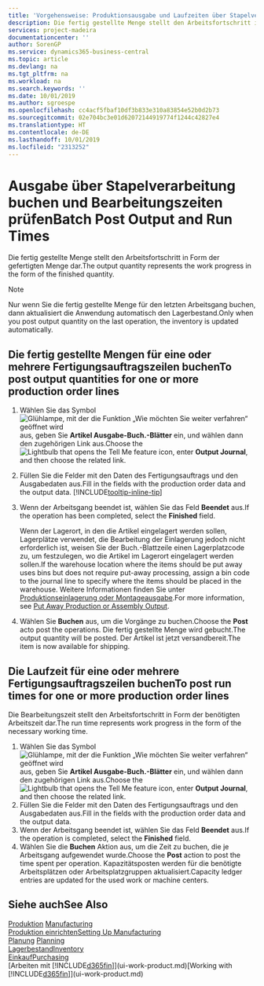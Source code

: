 ```yaml
---
title: 'Vorgehensweise: Produktionsausgabe und Laufzeiten über Stapelverarbeitung buchen| Microsoft Docs'
description: Die fertig gestellte Menge stellt den Arbeitsfortschritt in Form der gefertigten Menge dar.
services: project-madeira
documentationcenter: ''
author: SorenGP
ms.service: dynamics365-business-central
ms.topic: article
ms.devlang: na
ms.tgt_pltfrm: na
ms.workload: na
ms.search.keywords: ''
ms.date: 10/01/2019
ms.author: sgroespe
ms.openlocfilehash: cc4acf5fbaf10df3b833e310a83854e52b0d2b73
ms.sourcegitcommit: 02e704bc3e01d62072144919774f1244c42827e4
ms.translationtype: HT
ms.contentlocale: de-DE
ms.lasthandoff: 10/01/2019
ms.locfileid: "2313252"
---
```

# <a name="batch-post-output-and-run-times"></a><span data-ttu-id="b05c6-103">Ausgabe über Stapelverarbeitung buchen und Bearbeitungszeiten prüfen</span><span class="sxs-lookup"><span data-stu-id="b05c6-103">Batch Post Output and Run Times</span></span>
<span data-ttu-id="b05c6-104">Die fertig gestellte Menge stellt den Arbeitsfortschritt in Form der gefertigten Menge dar.</span><span class="sxs-lookup"><span data-stu-id="b05c6-104">The output quantity represents the work progress in the form of the finished quantity.</span></span>  

> [!NOTE]
> <span data-ttu-id="b05c6-105">Nur wenn Sie die fertig gestellte Menge für den letzten Arbeitsgang buchen, dann aktualisiert die Anwendung automatisch den Lagerbestand.</span><span class="sxs-lookup"><span data-stu-id="b05c6-105">Only when you post output quantity on the last operation, the inventory is updated automatically.</span></span>  

## <a name="to-post-output-quantities-for-one-or-more-production-order-lines"></a><span data-ttu-id="b05c6-106">Die fertig gestellte Mengen für eine oder mehrere Fertigungsauftragszeilen buchen</span><span class="sxs-lookup"><span data-stu-id="b05c6-106">To post output quantities for one or more production order lines</span></span>
1. <span data-ttu-id="b05c6-107">Wählen Sie das Symbol ![Glühlampe, mit der die Funktion „Wie möchten Sie weiter verfahren“ geöffnet wird](media/ui-search/search_small.png "Wie möchten Sie weiter verfahren?") aus, geben Sie **Artikel Ausgabe-Buch.-Blätter** ein, und wählen dann den zugehörigen Link aus.</span><span class="sxs-lookup"><span data-stu-id="b05c6-107">Choose the ![Lightbulb that opens the Tell Me feature](media/ui-search/search_small.png "Tell me what you want to do") icon, enter **Output Journal**, and then choose the related link.</span></span>  
2. <span data-ttu-id="b05c6-108">Füllen Sie die Felder mit den Daten des Fertigungsauftrags und den Ausgabedaten aus.</span><span class="sxs-lookup"><span data-stu-id="b05c6-108">Fill in the fields with the production order data and the output data.</span></span> [!INCLUDE[tooltip-inline-tip](includes/tooltip-inline-tip_md.md)]
3. <span data-ttu-id="b05c6-109">Wenn der Arbeitsgang beendet ist, wählen Sie das Feld **Beendet** aus.</span><span class="sxs-lookup"><span data-stu-id="b05c6-109">If the operation has been completed, select the **Finished** field.</span></span>  

    <span data-ttu-id="b05c6-110">Wenn der Lagerort, in den die Artikel eingelagert werden sollen, Lagerplätze verwendet, die Bearbeitung der Einlagerung jedoch nicht erforderlich ist,  weisen Sie der Buch.-Blattzeile einen Lagerplatzcode zu, um festzulegen, wo die Artikel im Lagerort eingelagert werden sollen.</span><span class="sxs-lookup"><span data-stu-id="b05c6-110">If the warehouse location where the items should be put away uses bins but does not require put-away processing,  assign a bin code to the journal line to specify where the items should be placed in the warehouse.</span></span> <span data-ttu-id="b05c6-111">Weitere Informationen finden Sie unter [Produktionseinlagerung oder Montageausgabe](warehouse-how-to-put-away-production-output.md).</span><span class="sxs-lookup"><span data-stu-id="b05c6-111">For more information, see [Put Away Production or Assembly Output](warehouse-how-to-put-away-production-output.md).</span></span>  

4. <span data-ttu-id="b05c6-112">Wählen Sie **Buchen** aus, um die Vorgänge zu buchen.</span><span class="sxs-lookup"><span data-stu-id="b05c6-112">Choose the **Post** acto post the operations.</span></span> <span data-ttu-id="b05c6-113">Die fertig gestellte Menge wird gebucht.</span><span class="sxs-lookup"><span data-stu-id="b05c6-113">The output quantity will be posted.</span></span> <span data-ttu-id="b05c6-114">Der Artikel ist jetzt versandbereit.</span><span class="sxs-lookup"><span data-stu-id="b05c6-114">The item is now available for shipping.</span></span>  

## <a name="to-post-run-times-for-one-or-more-production-order-lines"></a><span data-ttu-id="b05c6-115">Die Laufzeit für eine oder mehrere Fertigungsauftragszeilen buchen</span><span class="sxs-lookup"><span data-stu-id="b05c6-115">To post run times for one or more production order lines</span></span>
<span data-ttu-id="b05c6-116">Die Bearbeitungszeit stellt den Arbeitsfortschritt in Form der benötigten Arbeitszeit dar.</span><span class="sxs-lookup"><span data-stu-id="b05c6-116">The run time represents work progress in the form of the necessary working time.</span></span>    

1.  <span data-ttu-id="b05c6-117">Wählen Sie das Symbol ![Glühlampe, mit der die Funktion „Wie möchten Sie weiter verfahren“ geöffnet wird](media/ui-search/search_small.png "Wie möchten Sie weiter verfahren?") aus, geben Sie **Artikel Ausgabe-Buch.-Blätter** ein, und wählen dann den zugehörigen Link aus.</span><span class="sxs-lookup"><span data-stu-id="b05c6-117">Choose the ![Lightbulb that opens the Tell Me feature](media/ui-search/search_small.png "Tell me what you want to do") icon, enter **Output Journal**, and then choose the related link.</span></span>  
2. <span data-ttu-id="b05c6-118">Füllen Sie die Felder mit den Daten des Fertigungsauftrags und den Ausgabedaten aus.</span><span class="sxs-lookup"><span data-stu-id="b05c6-118">Fill in the fields with the production order data and the output data.</span></span>  
3.  <span data-ttu-id="b05c6-119">Wenn der Arbeitsgang beendet ist, wählen Sie das Feld **Beendet** aus.</span><span class="sxs-lookup"><span data-stu-id="b05c6-119">If the operation is completed, select the **Finished** field.</span></span>  
4. <span data-ttu-id="b05c6-120">Wählen Sie die **Buchen** Aktion aus, um die Zeit zu buchen, die je Arbeitsgang aufgewendet wurde.</span><span class="sxs-lookup"><span data-stu-id="b05c6-120">Choose the **Post** action to post the time spent per operation.</span></span> <span data-ttu-id="b05c6-121">Kapazitätsposten werden für die benötigte Arbeitsplätzen oder Arbeitsplatzgruppen aktualisiert.</span><span class="sxs-lookup"><span data-stu-id="b05c6-121">Capacity ledger entries are updated for the used work or machine centers.</span></span>

## <a name="see-also"></a><span data-ttu-id="b05c6-122">Siehe auch</span><span class="sxs-lookup"><span data-stu-id="b05c6-122">See Also</span></span>  
<span data-ttu-id="b05c6-123">[Produktion](production-manage-manufacturing.md)  </span><span class="sxs-lookup"><span data-stu-id="b05c6-123">[Manufacturing](production-manage-manufacturing.md)  </span></span>  
[<span data-ttu-id="b05c6-124">Produktion einrichten</span><span class="sxs-lookup"><span data-stu-id="b05c6-124">Setting Up Manufacturing</span></span>](production-configure-production-processes.md)  
<span data-ttu-id="b05c6-125">[Planung](production-planning.md)    </span><span class="sxs-lookup"><span data-stu-id="b05c6-125">[Planning](production-planning.md)    </span></span>  
[<span data-ttu-id="b05c6-126">Lagerbestand</span><span class="sxs-lookup"><span data-stu-id="b05c6-126">Inventory</span></span>](inventory-manage-inventory.md)  
[<span data-ttu-id="b05c6-127">Einkauf</span><span class="sxs-lookup"><span data-stu-id="b05c6-127">Purchasing</span></span>](purchasing-manage-purchasing.md)  
<span data-ttu-id="b05c6-128">[Arbeiten mit [!INCLUDE[d365fin](includes/d365fin_md.md)]](ui-work-product.md)</span><span class="sxs-lookup"><span data-stu-id="b05c6-128">[Working with [!INCLUDE[d365fin](includes/d365fin_md.md)]](ui-work-product.md)</span></span>
